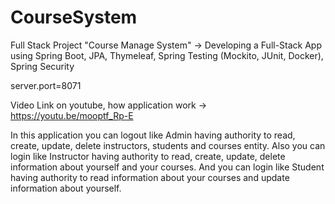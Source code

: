 # CourseSystem
Full Stack Project "Course Manage System" -> Developing a Full-Stack App using Spring Boot, JPA, Thymeleaf, Spring Testing (Mockito, JUnit, Docker), Spring Security

server.port=8071

 Video Link on youtube, how application work -> https://youtu.be/mooptf_Rp-E
 
 In this application you can logout like Admin having authority to read, create, update, delete instructors, students and courses entity. Also you can login like Instructor having authority to read, create, update, delete  information about yourself and your courses. And you can login like Student having authority to read information about your courses and update information about yourself.
 
 
